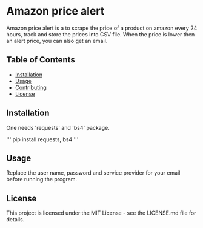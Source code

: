 # Amazon price alert

Amazon price alert is a to scrape the price of a product on amazon every 24 hours, track and store the prices into CSV file. When the price is lower then an alert price, you can also get an email.

## Table of Contents

- [Installation](#installation)
- [Usage](#usage)
- [Contributing](#contributing)
- [License](#license)

## Installation

One needs 'requests' and 'bs4' package.

'''
pip install requests, bs4
'''

## Usage

Replace the user name, password and service provider for your email before running the program.


## License

This project is licensed under the MIT License - see the LICENSE.md file for details.

